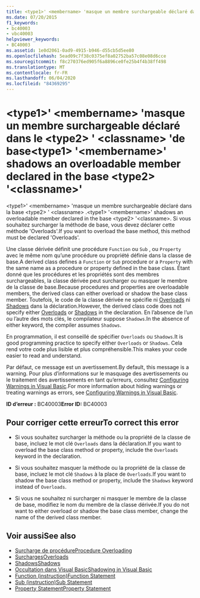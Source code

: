 ```yaml
---
title: <type1>' <membername> 'masque un membre surchargeable déclaré dans le <type2> ' <classname> 'de base
ms.date: 07/20/2015
f1_keywords:
- bc40003
- vbc40003
helpviewer_keywords:
- BC40003
ms.assetid: 1e0d2061-0ad9-4915-b946-d55cb5d5ee80
ms.openlocfilehash: 5ead09c7f38c0375ef8a02752ba57c08e08d6cce
ms.sourcegitcommit: f8c270376ed905f6a8896ce0fe25b4f4b38ff498
ms.translationtype: MT
ms.contentlocale: fr-FR
ms.lasthandoff: 06/04/2020
ms.locfileid: "84369295"
---
```

# <a name="type1-membername-shadows-an-overloadable-member-declared-in-the-base-type2-classname"></a><span data-ttu-id="8cbe9-102">\<type1>' \<membername> 'masque un membre surchargeable déclaré dans le \<type2> ' \<classname> 'de base</span><span class="sxs-lookup"><span data-stu-id="8cbe9-102">\<type1> '\<membername>' shadows an overloadable member declared in the base \<type2> '\<classname>'</span></span>
<span data-ttu-id="8cbe9-103">\<type1>' \<membername> 'masque un membre surchargeable déclaré dans la base \<type2> ' \<classname> .</span><span class="sxs-lookup"><span data-stu-id="8cbe9-103">\<type1> '\<membername>' shadows an overloadable member declared in the base \<type2> '\<classname>.</span></span> <span data-ttu-id="8cbe9-104">Si vous souhaitez surcharger la méthode de base, vous devez déclarer cette méthode 'Overloads'.</span><span class="sxs-lookup"><span data-stu-id="8cbe9-104">If you want to overload the base method, this method must be declared 'Overloads'.</span></span>  
  
 <span data-ttu-id="8cbe9-105">Une classe dérivée définit une procédure `Function` ou `Sub` , ou `Property` avec le même nom qu’une procédure ou propriété définie dans la classe de base.</span><span class="sxs-lookup"><span data-stu-id="8cbe9-105">A derived class defines a `Function` or `Sub` procedure or a `Property` with the same name as a procedure or property defined in the base class.</span></span> <span data-ttu-id="8cbe9-106">Étant donné que les procédures et les propriétés sont des membres surchargeables, la classe dérivée peut surcharger ou masquer le membre de la classe de base.</span><span class="sxs-lookup"><span data-stu-id="8cbe9-106">Because procedures and properties are overloadable members, the derived class can either overload or shadow the base class member.</span></span> <span data-ttu-id="8cbe9-107">Toutefois, le code de la classe dérivée ne spécifie ni [Overloads](../language-reference/modifiers/overloads.md) ni [Shadows](../language-reference/modifiers/shadows.md) dans la déclaration.</span><span class="sxs-lookup"><span data-stu-id="8cbe9-107">However, the derived class code does not specify either [Overloads](../language-reference/modifiers/overloads.md) or [Shadows](../language-reference/modifiers/shadows.md) in the declaration.</span></span> <span data-ttu-id="8cbe9-108">En l’absence de l’un ou l’autre des mots clés, le compilateur suppose `Shadows`.</span><span class="sxs-lookup"><span data-stu-id="8cbe9-108">In the absence of either keyword, the compiler assumes `Shadows`.</span></span>  
  
 <span data-ttu-id="8cbe9-109">En programmation, il est conseillé de spécifier `Overloads` ou `Shadows`.</span><span class="sxs-lookup"><span data-stu-id="8cbe9-109">It is good programming practice to specify either `Overloads` or `Shadows`.</span></span> <span data-ttu-id="8cbe9-110">Cela rend votre code plus lisible et plus compréhensible.</span><span class="sxs-lookup"><span data-stu-id="8cbe9-110">This makes your code easier to read and understand.</span></span>  
  
 <span data-ttu-id="8cbe9-111">Par défaut, ce message est un avertissement.</span><span class="sxs-lookup"><span data-stu-id="8cbe9-111">By default, this message is a warning.</span></span> <span data-ttu-id="8cbe9-112">Pour plus d’informations sur le masquage des avertissements ou le traitement des avertissements en tant qu’erreurs, consultez [Configuring Warnings in Visual Basic](/visualstudio/ide/configuring-warnings-in-visual-basic).</span><span class="sxs-lookup"><span data-stu-id="8cbe9-112">For more information about hiding warnings or treating warnings as errors, see [Configuring Warnings in Visual Basic](/visualstudio/ide/configuring-warnings-in-visual-basic).</span></span>  
  
 <span data-ttu-id="8cbe9-113">**ID d’erreur :** BC40003</span><span class="sxs-lookup"><span data-stu-id="8cbe9-113">**Error ID:** BC40003</span></span>  
  
## <a name="to-correct-this-error"></a><span data-ttu-id="8cbe9-114">Pour corriger cette erreur</span><span class="sxs-lookup"><span data-stu-id="8cbe9-114">To correct this error</span></span>  
  
- <span data-ttu-id="8cbe9-115">Si vous souhaitez surcharger la méthode ou la propriété de la classe de base, incluez le mot clé `Overloads` dans la déclaration.</span><span class="sxs-lookup"><span data-stu-id="8cbe9-115">If you want to overload the base class method or property, include the `Overloads` keyword in the declaration.</span></span>  
  
- <span data-ttu-id="8cbe9-116">Si vous souhaitez masquer la méthode ou la propriété de la classe de base, incluez le mot clé `Shadows` à la place de `Overloads`.</span><span class="sxs-lookup"><span data-stu-id="8cbe9-116">If you want to shadow the base class method or property, include the `Shadows` keyword instead of `Overloads`.</span></span>  
  
- <span data-ttu-id="8cbe9-117">Si vous ne souhaitez ni surcharger ni masquer le membre de la classe de base, modifiez le nom du membre de la classe dérivée.</span><span class="sxs-lookup"><span data-stu-id="8cbe9-117">If you do not want to either overload or shadow the base class member, change the name of the derived class member.</span></span>  
  
## <a name="see-also"></a><span data-ttu-id="8cbe9-118">Voir aussi</span><span class="sxs-lookup"><span data-stu-id="8cbe9-118">See also</span></span>

- [<span data-ttu-id="8cbe9-119">Surcharge de procédure</span><span class="sxs-lookup"><span data-stu-id="8cbe9-119">Procedure Overloading</span></span>](../programming-guide/language-features/procedures/procedure-overloading.md)
- [<span data-ttu-id="8cbe9-120">Surcharges</span><span class="sxs-lookup"><span data-stu-id="8cbe9-120">Overloads</span></span>](../language-reference/modifiers/overloads.md)
- [<span data-ttu-id="8cbe9-121">Shadows</span><span class="sxs-lookup"><span data-stu-id="8cbe9-121">Shadows</span></span>](../language-reference/modifiers/shadows.md)
- [<span data-ttu-id="8cbe9-122">Occultation dans Visual Basic</span><span class="sxs-lookup"><span data-stu-id="8cbe9-122">Shadowing in Visual Basic</span></span>](../programming-guide/language-features/declared-elements/shadowing.md)
- [<span data-ttu-id="8cbe9-123">Function (instruction)</span><span class="sxs-lookup"><span data-stu-id="8cbe9-123">Function Statement</span></span>](../language-reference/statements/function-statement.md)
- [<span data-ttu-id="8cbe9-124">Sub (instruction)</span><span class="sxs-lookup"><span data-stu-id="8cbe9-124">Sub Statement</span></span>](../language-reference/statements/sub-statement.md)
- [<span data-ttu-id="8cbe9-125">Property Statement</span><span class="sxs-lookup"><span data-stu-id="8cbe9-125">Property Statement</span></span>](../language-reference/statements/property-statement.md)
